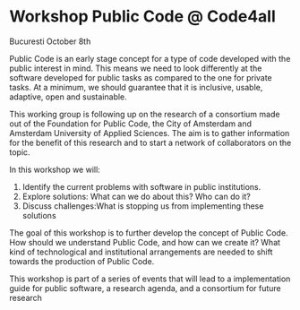 # Workshop Public Code @ Code4all 
Bucuresti October 8th


Public Code is an early stage concept for a type of code developed with the public interest in mind. This means we need to look differently at the software developed for public tasks as compared to the one for private tasks. At a minimum, we should guarantee that it is inclusive, usable, adaptive, open and sustainable.

This working group is following up on the research of a consortium made out of the Foundation for Public Code, the City of Amsterdam and Amsterdam University of Applied Sciences. The aim is to gather information for the benefit of this research and to start a network of collaborators on the topic.

In this workshop we will:
1. Identify the current problems with software in public institutions.
2. Explore solutions: What can we do about this? Who can do it?
3. Discuss challenges:What is stopping us from implementing these solutions

The goal of this workshop is to further develop the concept of Public Code. How should we understand Public Code, and how can we create it? What kind of technological and institutional arrangements are needed to shift towards the production of Public Code.

This workshop is part of a series of events that will lead to a implementation guide for public software, a research agenda, and a consortium for future research
